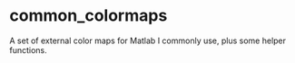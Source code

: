# common_colormaps
A set of external color maps for Matlab I commonly use, plus some helper functions. 
